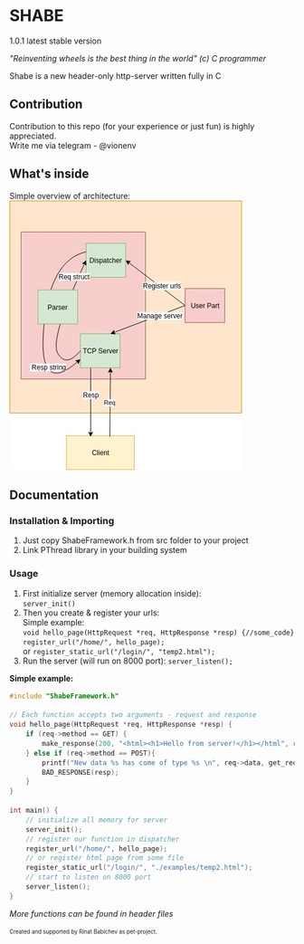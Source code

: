 # SHABE 
1.0.1 latest stable version

*"Reinventing wheels is the best thing in the world" (c) C programmer*  
  
Shabe is a new header-only http-server written fully in C

## Contribution
Contribution to this repo (for your experience or just fun) is highly appreciated.  
Write me via telegram - @vionenv

## What's inside
Simple overview of architecture:    
![Architecture](https://github.com/RedMoon32/Shabe/blob/master/ShabeFramework.jpg)

## Documentation

### Installation & Importing

1. Just copy ShabeFramework.h from src folder to your project
2. Link PThread library in your building system

### Usage

1. First initialize server (memory allocation inside):  
`server_init()`
2. Then you create & register your urls:  
   Simple example:  
   `void hello_page(HttpRequest *req, HttpResponse *resp) {//some_code} `
   `register_url("/home/", hello_page);`  
   or `register_static_url("/login/", "temp2.html");`
3. Run the server (will run on 8000 port):
    `server_listen();`

**Simple example:** 
```c        
#include "ShabeFramework.h"

// Each function accepts two arguments - request and response
void hello_page(HttpRequest *req, HttpResponse *resp) {
    if (req->method == GET) {
        make_response(200, "<html><h1>Hello from server!</h1></html", resp);
    } else if (req->method == POST){
        printf("New data %s has come of type %s \n", req->data, get_request_header(req, CONTENT_TYPE));
        BAD_RESPONSE(resp);
    }
}

int main() {
    // initialize all memory for server
    server_init();
    // register our function in dispatcher
    register_url("/home/", hello_page);
    // or register html page from some file
    register_static_url("/login/", "./examples/temp2.html");
    // start to listen on 8000 port
    server_listen();
}
   ```
*More functions can be found in header files*


<sub><sup>Created and supported by Rinat Babichev as pet-project.<sub><sup>
